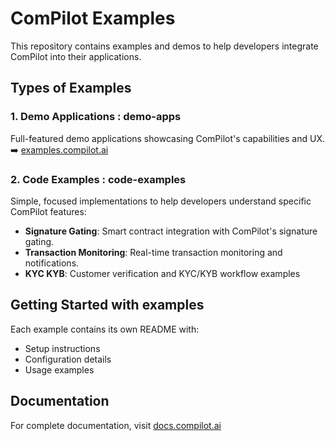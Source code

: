 # ComPilot Examples

This repository contains examples and demos to help developers integrate ComPilot into their applications.

## Types of Examples

### 1. Demo Applications : demo-apps
Full-featured demo applications showcasing ComPilot's capabilities and UX.
➡️ [examples.compilot.ai](https://examples.compilot.ai)

### 2. Code Examples : code-examples
Simple, focused implementations to help developers understand specific ComPilot features:

- **Signature Gating**: Smart contract integration with ComPilot's signature gating.
- **Transaction Monitoring**: Real-time transaction monitoring and notifications.
- **KYC KYB**: Customer verification and KYC/KYB workflow examples

## Getting Started with examples
Each example contains its own README with:
- Setup instructions
- Configuration details
- Usage examples

## Documentation

For complete documentation, visit [docs.compilot.ai](https://docs.compilot.ai)
